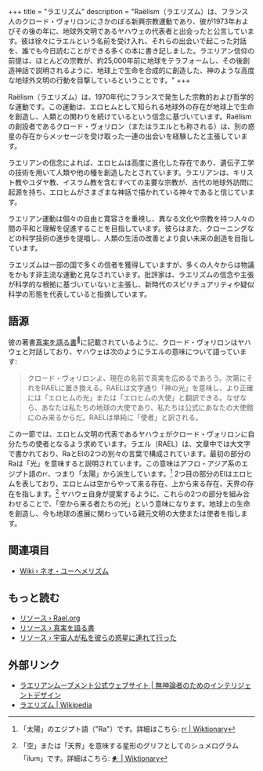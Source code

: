 +++
title = "ラエリズム"
description = "Raëlism（ラエリズム）は、フランス人のクロード・ヴォリロンにさかのぼる新興宗教運動であり、彼が1973年およびその後の年に、地球外文明であるヤハウェの代表者と出会ったと公言しています。彼は徐々にラエルという名前を受け入れ、それらの出会いで起こった対話を、誰でも今日読むことができる多くの本に書き記しました。ラエリアン信仰の前提は、ほとんどの宗教が、約25,000年前に地球をテラフォームし、その後創造神話で説明されるように、地球上で生命を合成的に創造した、神のような高度な地球外文明の行動を目撃しているということです。"
+++

Raëlism（ラエリズム）は、1970年代にフランスで発生した宗教的および哲学的な運動です。この運動は、エロヒムとして知られる地球外の存在が地球上で生命を創造し、人類との関わりを続けているという信念に基づいています。Raëlismの創設者であるクロード・ヴォリロン（またはラエルとも称される）は、別の惑星の存在からメッセージを受け取った一連の出会いを経験したと主張しています。

ラエリアンの信念によれば、エロヒムは高度に進化した存在であり、遺伝子工学の技術を用いて人類や他の種を創造したとされています。ラエリアンは、キリスト教やユダヤ教、イスラム教を含むすべての主要な宗教が、古代の地球外訪問に起源を持ち、エロヒムがさまざまな神話で描かれている神々であると信じています。

ラエリアン運動は個々の自由と寛容さを重視し、異なる文化や宗教を持つ人々の間の平和と理解を促進することを目指しています。彼らはまた、クローニングなどの科学技術の進歩を提唱し、人類の生活の改善とより良い未来の創造を目指しています。

ラエリズムは一部の国で多くの信者を獲得していますが、多くの人々からは物議をかもす非主流な運動と見なされています。批評家は、ラエリズムの信念や主張が科学的な根拠に基づいていないと主張し、新時代のスピリチュアリティや疑似科学の形態を代表していると指摘しています。

## 語源

彼の著書[真実を語る書](../../library/the-book-which-tells-the-truth/)<sup>📖</sup>に記載されているように、クロード・ヴォリロンはヤハウェと対話しており、ヤハウェは次のようにラエルの意味について語っています:

> クロード・ヴォリロンよ、現在の名前で真実を広めるであろう。次第にそれをRAELに置き換える。RAELは文字通り「神の光」を意味し、より正確には「エロヒムの光」または「エロヒムの大使」と翻訳できる。なぜなら、あなたは私たちの地球の大使であり、私たちは公式にあなたの大使館にのみ来るからだ。RAELは単純に「使者」と訳される。

この一節では、エロヒム文明の代表であるヤハウェがクロード・ヴォリロンに自分たちの使者となるよう求めています。ラエル（RAEL）は、文章中では大文字で書かれており、RaとElの2つの別々の言葉で構成されています。最初の部分のRaは「光」を意味すると説明されています。この意味はアフロ・アジア系のエジプト語のrꜥ、つまり「太陽」から派生しています。[^1] 2つ目の部分のElはエロヒムを表しており、エロヒムは空からやって来る存在、上から来る存在、天界の存在を指します。[^2] ヤハウェ自身が提案するように、これらの2つの部分を組み合わせることで、「空から来る者たちの光」という意味になります。地球上の生命を創造し、今も地球の進展に関わっている親元文明の大使または使者を指します。

[^1]: 「太陽」のエジプト語（"Ra"）です。詳細はこちら: [rꜥ | Wiktionary](https://en.wiktionary.org/wiki/r%EA%9C%A5)
[^2]: 「空」または「天界」を意味する星形のグリフとしてのシュメログラム「ilum」です。詳細はこちら: [𒀭 | Wiktionary](https://en.wiktionary.org/wiki/%F0%92%80%AD)

## 関連項目

- [Wiki › ネオ・ユーヘメリズム](../../wiki/neo-euhemerism/)

## もっと読む

- [リソース › Rael.org](../../library/rael-dot-org/index/)
- [リソース › 真実を語る書](../../library/the-book-which-tells-the-truth/index/)
- [リソース › 宇宙人が私を彼らの惑星に連れて行った](../../library/extraterrestrials-took-me-to-their-planet/index/)

## 外部リンク

- [ラエリアンムーブメント公式ウェブサイト | 無神論者のためのインテリジェントデザイン](https://rael.org/)
- [ラエリズム | Wikipedia](https://ja.wikipedia.org/wiki/%E3%83%A9%E3%82%A8%E3%83%AA%E3%82%BA%E3%83%A0)